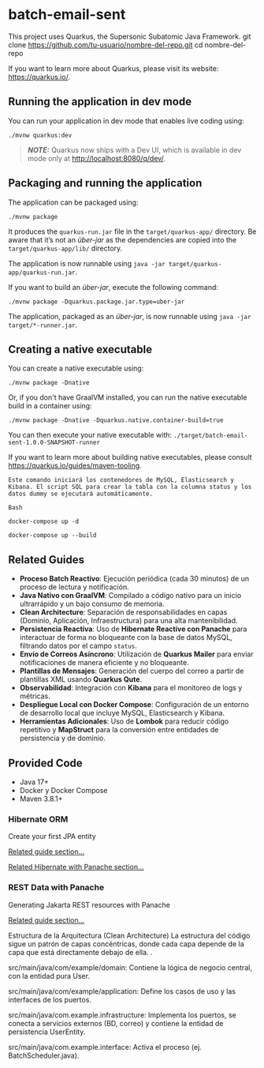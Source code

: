# batch-email-sent

This project uses Quarkus, the Supersonic Subatomic Java Framework.
git clone https://github.com/tu-usuario/nombre-del-repo.git
cd nombre-del-repo

If you want to learn more about Quarkus, please visit its website: <https://quarkus.io/>.

## Running the application in dev mode

You can run your application in dev mode that enables live coding using:

```shell script
./mvnw quarkus:dev
```

> **_NOTE:_**  Quarkus now ships with a Dev UI, which is available in dev mode only at <http://localhost:8080/q/dev/>.

## Packaging and running the application

The application can be packaged using:

```shell script
./mvnw package
```

It produces the `quarkus-run.jar` file in the `target/quarkus-app/` directory.
Be aware that it’s not an _über-jar_ as the dependencies are copied into the `target/quarkus-app/lib/` directory.

The application is now runnable using `java -jar target/quarkus-app/quarkus-run.jar`.

If you want to build an _über-jar_, execute the following command:

```shell script
./mvnw package -Dquarkus.package.jar.type=uber-jar
```

The application, packaged as an _über-jar_, is now runnable using `java -jar target/*-runner.jar`.

## Creating a native executable

You can create a native executable using:

```shell script
./mvnw package -Dnative
```

Or, if you don't have GraalVM installed, you can run the native executable build in a container using:

```shell script
./mvnw package -Dnative -Dquarkus.native.container-build=true
```

You can then execute your native executable with: `./target/batch-email-sent-1.0.0-SNAPSHOT-runner`

If you want to learn more about building native executables, please consult <https://quarkus.io/guides/maven-tooling>.

```Levantar los Servicios con Docker Compose
Este comando iniciará los contenedores de MySQL, Elasticsearch y Kibana. El script SQL para crear la tabla con la columna status y los datos dummy se ejecutará automáticamente.

Bash

docker-compose up -d

docker-compose up --build
```
## Related Guides

- **Proceso Batch Reactivo**: Ejecución periódica (cada 30 minutos) de un proceso de lectura y notificación.
- **Java Nativo con GraalVM**: Compilado a código nativo para un inicio ultrarrápido y un bajo consumo de memoria.
- **Clean Architecture**: Separación de responsabilidades en capas (Dominio, Aplicación, Infraestructura) para una alta mantenibilidad.
- **Persistencia Reactiva**: Uso de **Hibernate Reactive con Panache** para interactuar de forma no bloqueante con la base de datos MySQL, filtrando datos por el campo `status`.
- **Envío de Correos Asíncrono**: Utilización de **Quarkus Mailer** para enviar notificaciones de manera eficiente y no bloqueante.
- **Plantillas de Mensajes**: Generación del cuerpo del correo a partir de plantillas XML usando **Quarkus Qute**.
- **Observabilidad**: Integración con **Kibana** para el monitoreo de logs y métricas.
- **Despliegue Local con Docker Compose**: Configuración de un entorno de desarrollo local que incluye MySQL, Elasticsearch y Kibana.
- **Herramientas Adicionales**: Uso de **Lombok** para reducir código repetitivo y **MapStruct** para la conversión entre entidades de persistencia y de dominio.

## Provided Code
- Java 17+
- Docker y Docker Compose
- Maven 3.8.1+
### Hibernate ORM

Create your first JPA entity

[Related guide section...](https://quarkus.io/guides/hibernate-orm)

[Related Hibernate with Panache section...](https://quarkus.io/guides/hibernate-orm-panache)


### REST Data with Panache

Generating Jakarta REST resources with Panache

[Related guide section...](https://quarkus.io/guides/rest-data-panache)

Estructura de la Arquitectura (Clean Architecture)
La estructura del código sigue un patrón de capas concéntricas, donde cada capa depende de la capa que está directamente debajo de ella. .

src/main/java/com/example/domain: Contiene la lógica de negocio central, con la entidad pura User.

src/main/java/com/example/application: Define los casos de uso y las interfaces de los puertos.

src/main/java/com.example.infrastructure: Implementa los puertos, se conecta a servicios externos (BD, correo) y contiene la entidad de persistencia UserEntity.

src/main/java/com.example.interface: Activa el proceso (ej. BatchScheduler.java).

